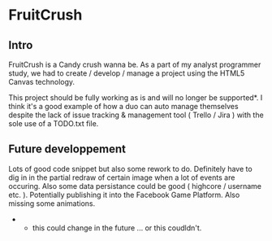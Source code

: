 # FruitCrush

## Intro

FruitCrush is a Candy crush wanna be. As a part of my analyst programmer study, we had to create / develop / manage a project using the HTML5 Canvas technology.

This project should be fully working as is and will no longer be supported*. I think it's a good example of how a duo can auto manage themselves despite the lack of issue tracking & management tool ( Trello / Jira ) with the sole use of a TODO.txt file.

## Future developpement

Lots of good code snippet but also some rework to do. Definitely have to dig in in the partial redraw of certain image when a lot of events are occuring. Also some data persistance could be good ( highcore / username etc. ). Potentially publishing it into the Facebook Game Platform. Also missing some animations.



* * this could change in the future ... or this coudldn't. 
